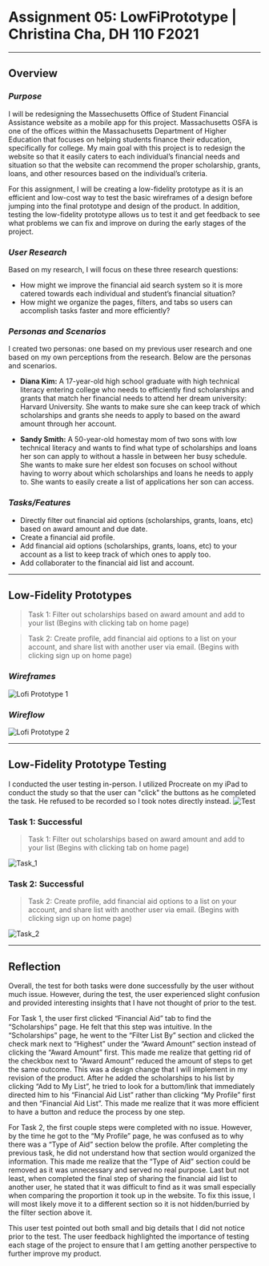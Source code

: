 # Assignment 05: LowFiPrototype | Christina Cha, DH 110 F2021
---
## Overview
### _Purpose_
I will be redesigning the Massechusetts Office of Student Financial Assistance website as a mobile app for this project. Massachusetts OSFA is one of the offices within the Massachusetts Department of Higher Education that focuses on helping students finance their education, specifically for college. My main goal with this project is to redesign the website so that it easily caters to each individual’s financial needs and situation so that the website can recommend the proper scholarship, grants, loans, and other resources based on the individual’s criteria. 

For this assignment, I will be creating a low-fidelity prototype as it is an efficient and low-cost way to test the basic wireframes of a design before jumping into the final prototype and design of the product. In addition, testing the low-fidelity prototype allows us to test it and get feedback to see what problems we can fix and improve on during the early stages of the project. 

### _User Research_
Based on my research, I will focus on these three research questions:

- How might we improve the financial aid search system so it is more catered towards each individual and student’s financial situation?
- How might we organize the pages, filters, and tabs so users can accomplish tasks faster and more efficiently? 

### _Personas and Scenarios_
I created two personas: one based on my previous user research and one based on my own perceptions from the research. Below are the personas and scenarios. 

-  **Diana Kim:** A 17-year-old high school graduate with high technical literacy entering college who needs to efficiently find scholarships and grants that match her financial needs to attend her dream university: Harvard University. She wants to make sure she can keep track of which scholarships and grants she needs to apply to based on the award amount through her account.

- **Sandy Smith:** A 50-year-old homestay mom of two sons with low technical literacy and wants to find what type of scholarships and loans her son can apply to without a hassle in between her busy schedule. She wants to make sure her eldest son focuses on school without having to worry about which scholarships and loans he needs to apply to. She wants to easily create a list of applications her son can access. 

### _Tasks/Features_
- Directly filter out financial aid options (scholarships, grants, loans, etc) based on award amount and due date.
- Create a financial aid profile.
- Add financial aid options (scholarships, grants, loans, etc) to your account as a list to keep track of which ones to apply too. 
- Add collaborater to the financial aid list and account. 

---
## Low-Fidelity Prototypes
> Task 1: Filter out scholarships based on award amount and add to your list (Begins with clicking tab on home page)

> Task 2: Create profile, add financial aid options to a list on your account, and share list with another user via email. 
(Begins with clicking sign up on home page)

### _Wireframes_
![Lofi Prototype 1](wireframe7.png)

### _Wireflow_
![Lofi Prototype 2](wireflow5.png)

---
## Low-Fidelity Prototype Testing
I conducted the user testing in-person. I utilized Procreate on my iPad to conduct the study so that the user can "click" the buttons as he completed the task. He refused to be recorded so I took notes directly instead. 
![Test](Frame9.png)

### Task 1: Successful
> Task 1: Filter out scholarships based on award amount and add to your list (Begins with clicking tab on home page)

![Task_1](task1final.png)



### Task 2: Successful
> Task 2: Create profile, add financial aid options to a list on your account, and share list with another user via email. 
(Begins with clicking sign up on home page)

![Task_2](task2final.png)


---
## Reflection
Overall, the test for both tasks were done successfully by the user without much issue. However, during the test, the user experienced slight confusion and provided interesting insights that I have not thought of prior to the test. 

For Task 1, the user first clicked “Financial Aid” tab to find the “Scholarships” page. He felt that this step was intuitive. In the “Scholarships” page, he went to the “Filter List By” section and clicked the check mark next to “Highest” under the “Award Amount” section instead of clicking the “Award Amount” first. This made me realize that getting rid of the checkbox next to “Award Amount” reduced the amount of steps to get the same outcome. This was a design change that I will implement in my revision of the product. After he added the scholarships to his list by clicking “Add to My List”, he tried to look for a buttom/link that immediately directed him to his “Financial Aid List” rather than clicking “My Profile” first and then “Financial Aid List”. This made me realize that it was more efficient to have a button and reduce the process by one step. 

For Task 2, the first couple steps were completed with no issue. However, by the time he got to the “My Profile” page, he was confused as to why there was a “Type of Aid” section below the profile. After completing the previous task, he did not understand how that section would organized the information. This made me realize that the “Type of Aid” section could be removed as it was unnecessary and served no real purpose. Last but not least, when completed the final step of sharing the financial aid list to another user, he stated that it was difficult to find as it was small especially when comparing the proportion it took up in the website. To fix this issue, I will most likely move it to a different section so it is not hidden/burried by the filter section above it. 

This user test pointed out both small and big details that I did not notice prior to the test. The user feedback highlighted the importance of testing each stage of the project to ensure that I am getting another perspective to further improve my product. 

